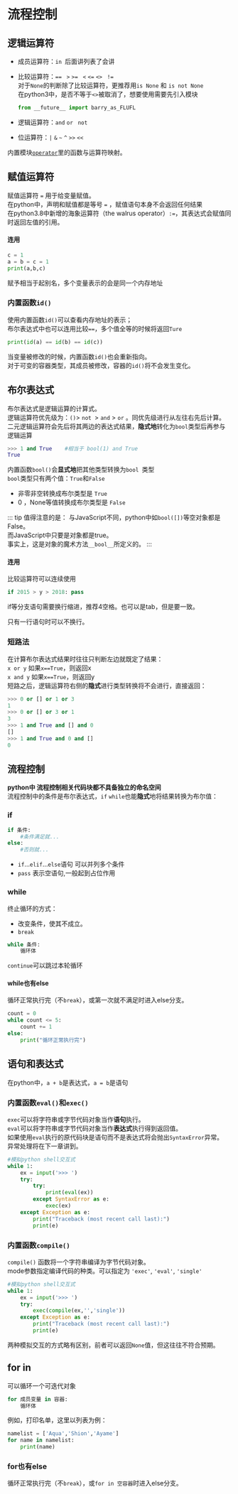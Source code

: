 # 流程控制

## 逻辑运算符

- 成员运算符：`in `后面讲列表了会讲


- 比较运算符：`==`	` >`	`>=`	` <`	`<=`	`<>`	` !=`    
  对于`None`的判断除了比较运算符，更推荐用`is None` 和 `is not None`     
  在python3中，是否不等于`<>`被取消了，想要使用需要先引入模块

  ```python
  from __future__ import barry_as_FLUFL
  ```

- 逻辑运算符：`and`	 `or`	` not`


- 位运算符：`|`  `&` `~` `^` `>>` `<<`


内置模块[`operator`](https://docs.python.org/zh-cn/3/library/operator.html)里的函数与运算符映射。



## 赋值运算符

赋值运算符 `=` 用于给变量赋值。    
在python中，声明和赋值都是等号 `=` ，赋值语句本身不会返回任何结果    
在python3.8中新增的海象运算符（the walrus operator）`:=`，其表达式会赋值同时返回左值的引用。

#### 连用

```python
c = 1
a = b = c = 1
print(a,b,c)
```

赋予相当于起别名，多个变量表示的会是同一个内存地址

### 内置函数`id()`

使用内置函数`id()`可以查看内存地址的表示；    
布尔表达式中也可以连用比较`==`，多个值全等的时候将返回`Ture`

```python
print(id(a) == id(b) == id(c))
```

当变量被修改的时候，内置函数`id()`也会重新指向。    
对于可变的容器类型，其成员被修改，容器的`id()`将不会发生变化。



## 布尔表达式

布尔表达式是逻辑运算的计算式。    
逻辑运算符优先级为：`()`> `not `> `and` > `or` 。同优先级进行从左往右先后计算。   
二元逻辑运算符会先后将其两边的表达式结果，**隐式地**转化为`bool`类型后再参与逻辑运算

```python
>>> 1 and True    #相当于 bool(1) and True
True
```

内置函数`bool()`会**显式地**把其他类型转换为`bool `类型    
`bool`类型只有两个值：`True`和`False`

- 非零非空转换成布尔类型是 `True`
- 0 ，None等值转换成布尔类型是 `False`

::: tip 值得注意的是：
与JavaScript不同，python中如`bool([])`等空对象都是False。    
而JavaScript中只要是对象都是true。    
事实上，这是对象的魔术方法`__bool__`所定义的。
:::

#### 连用

比较运算符可以连续使用

```python
if 2015 > y > 2018: pass
```

if等分支语句需要换行缩进，推荐4空格。也可以是tab，但是要一致。

只有一行语句时可以不换行。

### 短路法

在计算布尔表达式结果时往往只判断左边就既定了结果：    
`x or y` 如果`x==True`，则返回x    
`x and y` 如果`x==True`，则返回y    
短路之后，逻辑运算符右侧的**隐式**进行类型转换将不会进行，直接返回：

```python
>>> 0 or [] or 1 or 3
1
>>> 0 or [] or 3 or 1
3
>>> 1 and True and [] and 0
[]
>>> 1 and True and 0 and []
0
```



## 流程控制

**python中 流程控制相关代码块都不具备独立的命名空间**    
流程控制中的条件是布尔表达式，`if` `while`也能**隐式**地将结果转换为布尔值：

### if

```python
if 条件:
    #条件满足就...
else:
    #否则就...
```

- `if`…`elif`…`else`语句 可以并列多个条件
- `pass` 表示空语句,一般起到占位作用

### while

终止循环的方式：

- 改变条件，使其不成立。
- `break`

```python
while 条件:
    循环体
```
`continue`可以跳过本轮循环

#### while也有else

循环正常执行完（不`break`），或第一次就不满足时进入else分支。

```python
count = 0
while count <= 5:
    count += 1
else:
    print("循环正常执行完")
```



## 语句和表达式

在python中，`a + b`是表达式，`a = b`是语句

### 内置函数`eval()`和`exec()`

`exec`可以将字符串或字节代码对象当作**语句**执行。    
`eval`可以将字符串或字节代码对象当作**表达式**执行得到返回值。    
如果使用`eval`执行的原代码块是语句而不是表达式将会抛出`SyntaxError`异常。    
异常处理将在下一章讲到。

```python
#模拟python shell交互式
while 1:
    ex = input('>>> ')
    try:
        try:
            print(eval(ex))
        except SyntaxError as e:
            exec(ex)
    except Exception as e:
        print("Traceback (most recent call last):")
        print(e)
```

### 内置函数`compile()`

`compile()` 函数将一个字符串编译为字节代码对象。    
mode参数指定编译代码的种类。可以指定为 `'exec'`, `'eval'`, `'single'`

```python
#模拟python shell交互式
while 1:
    ex = input('>>> ')
    try:
        exec(compile(ex,'','single'))
    except Exception as e:
        print("Traceback (most recent call last):")
        print(e)
```

两种模拟交互的方式略有区别，前者可以返回`None`值，但这往往不符合预期。




## for  in

可以循环一个可迭代对象

```python
for 成员变量 in 容器:
	循环体
```

例如，打印名单，这里以列表为例：

```python
namelist = ['Aqua','Shion','Ayame']
for name in namelist:
	print(name)
```

### for也有else

循环正常执行完（不`break`），或`for in 空容器`时进入else分支。

